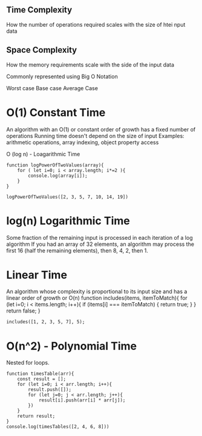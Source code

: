 ## Time Complexity
How the number of operations required scales with the size of htei nput data

## Space Complexity
How the memory requirements scale with the side of the input data

Commonly represented using Big O Notation

Worst case
Base case
Average Case

# O(1) Constant Time
An algorithm with an O(1) or constant order of growth has a fixed number of operations
Running time doesn't depend on the size of input
Examples: arithmetic operations, array indexing, object property access

O (log n) - Loagarithmic Time

    function logPowerOfTwoValues(array){
        for ( let i=0; i < array.length; i*=2 ){
            console.log(array[i]);
        }
    }

    logPowerOfTwoValues([2, 3, 5, 7, 10, 14, 19])

# log(n) Logarithmic Time
Some fraction of the remaining input is processed in each iteration of a log algorithm
If you had an array of 32 elements, an algorithm may process the first 16 (half the remaining elements), then 8, 4, 2, then 1.

# Linear Time
An algorithm whose complexity is proportional to its input size and has a linear order of growth or O(n)
    function includes(items, itemToMatch){
        for (let i=0; i < items.length; i++){
            if (items[i] === itemToMatch) {
                return true;
            }
        }
        return false;
    }

    includes([1, 2, 3, 5, 7], 5);


# O(n^2) - Polynomial Time
Nested for loops.

    function timesTable(arr){
        const result = [];
        for (let i=0; i < arr.length; i++){
            result.push([]);
            for (let j=0; j < arr.length; j++){
                result[i].push(arr[i] * arr[j]);
            })
        }
        return result;
    }
    console.log(timesTables([2, 4, 6, 8]))

